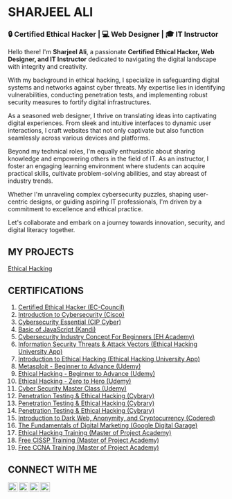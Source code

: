<h1>SHARJEEL ALI</h1>

<h3>🔒 Certified Ethical Hacker | 💻 Web Designer | 🎓 IT Instructor</h3>

Hello there! I'm <b>Sharjeel Ali</b>, a passionate <b>Certified Ethical Hacker, Web Designer, and IT Instructor</b> dedicated to navigating the digital landscape with integrity and creativity.

With my background in ethical hacking, I specialize in safeguarding digital systems and networks against cyber threats. My expertise lies in identifying vulnerabilities, conducting penetration tests, and implementing robust security measures to fortify digital infrastructures.

As a seasoned web designer, I thrive on translating ideas into captivating digital experiences. From sleek and intuitive interfaces to dynamic user interactions, I craft websites that not only captivate but also function seamlessly across various devices and platforms.

Beyond my technical roles, I'm equally enthusiastic about sharing knowledge and empowering others in the field of IT. As an instructor, I foster an engaging learning environment where students can acquire practical skills, cultivate problem-solving abilities, and stay abreast of industry trends.

Whether I'm unraveling complex cybersecurity puzzles, shaping user-centric designs, or guiding aspiring IT professionals, I'm driven by a commitment to excellence and ethical practice.

Let's collaborate and embark on a journey towards innovation, security, and digital literacy together.

<h2>MY PROJECTS</h2>

[Ethical Hacking](https://www.test.com)

<h2>CERTIFICATIONS</h2>

1. [Certified Ethical Hacker (EC-Council)](https://drive.google.com/file/d/15DiggQioaEfwTKcpBmf-L21jNADmew7d/view?usp=drive_link)
2. [Introduction to Cybersecurity (Cisco)](https://drive.google.com/file/d/1w6Hdx74-TCAg_6ySqIyo7lwEz25if3YI/view?usp=drive_link)
3. [Cybersecurity Essential (CIP Cyber)](https://drive.google.com/file/d/1veJLXgsnOvojSE1GxtHYKrSkVH0g3Eiw/view?usp=drive_link)
5. [Basic of JavaScript (Kandi)](https://drive.google.com/file/d/1NgIDClnD8w0sl50tosXAw6JIg5YSRJxU/view?usp=drive_link)
6. [Cybersecurity Industry Concept For Beginners (EH Academy)](https://drive.google.com/file/d/14GdP1hTdwTkUvvEP3C3RvW6TFARq98PY/view?usp=drive_link)
7. [Information Security Threats & Attack Vectors (Ethical Hacking University App)](https://drive.google.com/file/d/1djwvnVjvUb5cdu00x0J70gbzhjczC_Ji/view?usp=drive_link)
8. [Introduction to Ethical Hacking (Ethical Hacking University App)](https://drive.google.com/file/d/1Et5xCAFdO3X6H5LLUeuVxWMBsBPjywqn/view?usp=drive_link)
9. [Metasploit - Beginner to Advance (Udemy)](https://drive.google.com/file/d/1TG7qGXoGavBWQG9Uj1S7wEfGbzehx6_W/view?usp=drive_link)
10. [Ethical Hacking - Beginner to Advance (Udemy)](https://drive.google.com/file/d/18Z2vkwYy4n2B_i6UTLh5X8OwgMqydebt/view?usp=drive_link)
11. [Ethical Hacking - Zero to Hero (Udemy)](https://drive.google.com/file/d/1SRUzZmeqq1OfdfbIqUVe9DlyKQG85bqN/view?usp=drive_link)
12. [Cyber Security Master Class (Udemy)](https://drive.google.com/file/d/1ZIFWwFDQcsgBJuQiXw1UXfJHzVELCksx/view?usp=drive_link)
13. [Penetration Testing & Ethical Hacking (Cybrary)](https://drive.google.com/file/d/1ZIFWwFDQcsgBJuQiXw1UXfJHzVELCksx/view?usp=drive_link)
14. [Penetration Testing & Ethical Hacking (Cybrary)](https://drive.google.com/file/d/1ZIFWwFDQcsgBJuQiXw1UXfJHzVELCksx/view?usp=drive_link)
15. [Penetration Testing & Ethical Hacking (Cybrary)](https://drive.google.com/file/d/1ZIFWwFDQcsgBJuQiXw1UXfJHzVELCksx/view?usp=drive_link)
16. [Introduction to Dark Web, Anonymity, and Cryptocurrency (Codered)](https://drive.google.com/file/d/1y4_SYKBeK89on61cHF5zlKpHir8phJvJ/view?usp=drive_link)
17. [The Fundamentals of Digital Marketing (Google Digital Garage)](https://drive.google.com/file/d/1oBYlg4dWkj58ZfGnPwNNe3uUM5t26KBm/view?usp=drive_link)
18. [Ethical Hacking Training (Master of Project Academy)](https://drive.google.com/file/d/1hrGm6BHeZc_hpiRSZAfyoF4BQJ0gGbZB/view?usp=drive_link)
19. [Free CISSP Training (Master of Project Academy)](hhttps://drive.google.com/file/d/1yKlz9VtJPnioStFhOpVN46f0Xkab3zih/view?usp=drive_link)
20. [Free CCNA Training (Master of Project Academy)](https://drive.google.com/file/d/1UIRHBCCuzx7tQEYHdYdDGIvKjKS5JjQ8/view?usp=drive_link)



<h2>CONNECT WITH ME</h3>

[<img align="left" alt="Sharjeel Ali | Facebook" width="22px" src="https://cdn.jsdelivr.net/npm/simple-icons@v3/icons/facebook.svg">](https://www.facebook.com/code127.0.0.11/)
[<img align="left" alt="Sharjeel Ali | Instagram" width="22px" src="https://cdn.jsdelivr.net/npm/simple-icons@v3/icons/instagram.svg">](https://www.instagram.com/sharjeel.ali290/?hl=en)
[<img align="left" alt="Sharjeel Ali | Whatsapp" width="22px" src="https://cdn.jsdelivr.net/npm/simple-icons@v3/icons/whatsapp.svg">](https://api.whatsapp.com/send?phone=923091021355)
[<img align="left" alt="Sharjeel Ali | Email" width="22px" src="https://cdn.jsdelivr.net/npm/simple-icons@v3/icons/gmail.svg">](mailto:sharjeel.ali503@gmail.com)

